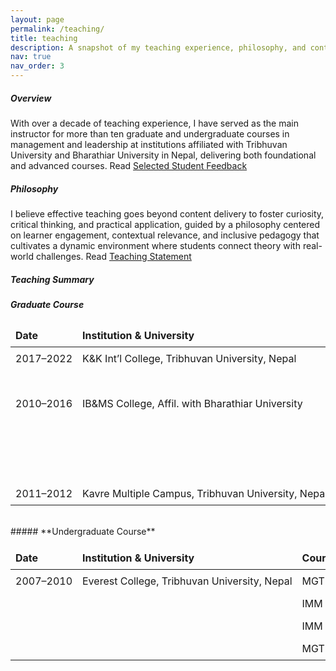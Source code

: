 ```yaml
---
layout: page
permalink: /teaching/
title: teaching
description: A snapshot of my teaching experience, philosophy, and contributions to higher education instruction.
nav: true
nav_order: 3
---
```


##### **Overview**
With over a decade of teaching experience, I have served as the main instructor for more than ten graduate and undergraduate courses in management and leadership at institutions affiliated with Tribhuvan University and Bharathiar University in Nepal, delivering both foundational and advanced courses. Read [Selected Student Feedback](https://bibekluitel.com/assets/pdf/student_feedback_bibekluitel.pdf)

##### **Philosophy**
I believe effective teaching goes beyond content delivery to foster curiosity, critical thinking, and practical application, guided by a philosophy centered on learner engagement, contextual relevance, and inclusive pedagogy that cultivates a dynamic environment where students connect theory with real-world challenges. Read [Teaching Statement](https://bibekluitel.com/assets/pdf/teaching_statement_bibekluitel.pdf)

##### **Teaching Summary**


<style>
table { width: 100%; border-collapse: collapse; table-layout: fixed; }
th, td { padding: 8px; text-align: left; border: none; overflow: hidden; text-overflow: ellipsis; white-space: nowrap; }
th:nth-child(1), td:nth-child(1) { width: 15%; }
th:nth-child(2), td:nth-child(2) { width: 47%; }
th:nth-child(3), td:nth-child(3) { width: 38%; }
@media (max-width: 600px) { th, td { white-space: normal; font-size: 14px; } }
</style>



##### **Graduate Course**

| Date       | Institution & University                           | Course                                 |
|------------|----------------------------------------------------|----------------------------------------|
| 2017–2022  | K&K Int’l College, Tribhuvan University, Nepal             | MSC 521: Research Methodology          |
|            |                                                    | RDS 564: Project Management            |
| 2010–2016  | IB&MS College, Affil. with Bharathiar University                | MBAC 2005: Strategic Management        |
|            |                                                    | MBAC 2003: Human Resource Management  |
|            |                                                    | MBAC 1001: Principles of Management    |
|            |                                                    | MBHR 4001: Organizational Development  |
| 2011–2012  | Kavre Multiple Campus, Tribhuvan University, Nepal         | MGT 513: Human Resource Management     |

<br>
##### **Undergraduate Course**

| Date       | Institution & University                           | Course                                 |
|------------|----------------------------------------------------|----------------------------------------|
| 2007–2010  | Everest College, Tribhuvan University, Nepal               | MGT 206: Business Environment          |
|            |                                                    | IMM 205: Management of Technology      |
|            |                                                    | IMM 208: Industrial Relations          |
|            |                                                    | MGT 202: Human Resource Management    |

